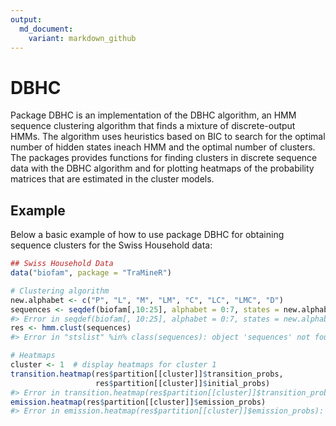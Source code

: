 ```yaml
---
output:
  md_document:
    variant: markdown_github
---
```


<!-- README.md is generated from README.Rmd. Please edit that file -->



# DBHC

Package DBHC is an implementation of the DBHC algorithm, an HMM sequence 
clustering algorithm that finds a mixture of discrete-output HMMs. The algorithm 
uses heuristics based on BIC to search for the optimal number of hidden states 
ineach HMM and the optimal number of clusters. The packages provides functions 
for finding clusters in discrete sequence data with the DBHC algorithm and for 
plotting heatmaps of the probability matrices that are estimated in the cluster 
models. 

## Example

Below a basic example of how to use package DBHC for obtaining sequence clusters
for the Swiss Household data:


```r
## Swiss Household Data
data("biofam", package = "TraMineR")

# Clustering algorithm
new.alphabet <- c("P", "L", "M", "LM", "C", "LC", "LMC", "D")
sequences <- seqdef(biofam[,10:25], alphabet = 0:7, states = new.alphabet)
#> Error in seqdef(biofam[, 10:25], alphabet = 0:7, states = new.alphabet): could not find function "seqdef"
res <- hmm.clust(sequences)
#> Error in "stslist" %in% class(sequences): object 'sequences' not found

# Heatmaps
cluster <- 1  # display heatmaps for cluster 1
transition.heatmap(res$partition[[cluster]]$transition_probs,
                   res$partition[[cluster]]$initial_probs)
#> Error in transition.heatmap(res$partition[[cluster]]$transition_probs, : object 'res' not found
emission.heatmap(res$partition[[cluster]]$emission_probs)
#> Error in emission.heatmap(res$partition[[cluster]]$emission_probs): object 'res' not found
```
